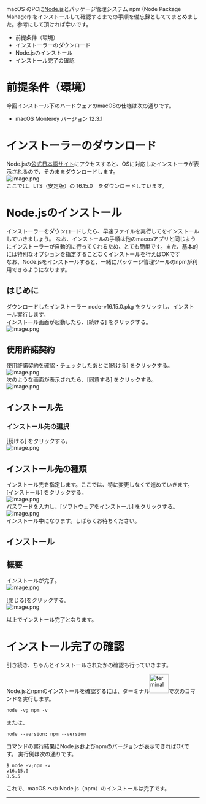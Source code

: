 <!--
title: macOS に Node.js (npm) をインストールする方法
tags: nodejs npm install macos
id: d2004f711748bf493f6a
private: true
-->
macOS のPCに[Node.js](https://nodejs.org/ja/about/)とパッケージ管理システム npm (Node Package Manager) をインストールして確認するまでの手順を備忘録としててまとめました。参考にして頂ければ幸いです。

- 前提条件（環境）
- インストーラーのダウンロード
- Node.jsのインストール
- インストール完了の確認

# 前提条件（環境）

今回インストール下のハードウェアのmacOSの仕様は次の通りです。

- macOS Monterey バージョン  12.3.1

# インストーラーのダウンロード

Node.jsの[公式日本語サイト](https://nodejs.org/ja/)にアクセスすると、OSに対応したインストーラが表示されるので、そのままダウンロードします。<br>
![image.png](./images/download1.png) <br>
ここでは、LTS（安定版）の 16.15.0　をダウンロードしています。<br>

<!--
![image.png](./images/download2.png)
-->

<!--
ダウンロードされます。<br>
左下の [node-v16.15.0.pkg]　をクリックし、[Finder で表示を]　を選択することで、ダウンロードしたインストーラーが展開されます。
![image.png](./images/download3.png)
-->

# Node.jsのインストール

インストーラーをダウンロードしたら、早速ファイルを実行してをインストールしていきましょう。
なお、インストールの手順は他のmacosアプリと同じようにインストーラーが自動的に行ってくれるため、とても簡単です。また、基本的には特別なオプションを指定することなくインストールを行えばOKです <br>
なお、Node.jsをインストールすると、一緒にパッケージ管理ツールのnpmが利用できるようになります。

## はじめに
ダウンロードしたインストーラー node-v16.15.0.pkg をクリックし、インストール実行します。<br>
インストール画面が起動したら、[続ける] をクリックする。<br>
![image.png](./images/Install1.png)<br>

## 使用許諾契約
使用許諾契約を確認・チェックしたあとに[続ける] をクリックする。<br>
![image.png](./images/Install2.png)<br>
次のような画面が表示されたら、[同意する] をクリックする。<br>
![image.png](./images/Install3.png)<br>

## インストール先

### インストール先の選択
[続ける] をクリックする。<br>
![image.png](./images/Install4.png)<br>

## インストール先の種類
インストール先を指定します。ここでは、特に変更しなくて進めていきます。<br>
[インストール] をクリックする。<br>
![image.png](./images/Install5.png)<br>
パスワードを入力し、[ソフトウェアをインストール] をクリックする。<br>
![image.png](./images/Install6.png)<br>
インストール中になります。しばらくお待ちください。

## インストール

## 概要

インストールが完了。<br>
![image.png](./images/Install7.png)<br>

[閉じる]をクリックする。<br>
![image.png](./images/Install8.png)<br>

以上でインストール完了となります。

# インストール完了の確認

引き続き、ちゃんとインストールされたかの確認も行っていきます。<br>

Node.jsとnpmのインストールを確認するには、ターミナル<img src="./images/terminal.png" alt="terminal" width="50" height="50">で次のコマンドを実行します。

```
node -v; npm -v
```
または、
```
node --version; npm --version
```

コマンドの実行結果にNode.jsおよびnpmのバージョンが表示できればOKです。
実行例は次の通りです。

```
$ node -v;npm -v
v16.15.0
8.5.5

```

これで、macOS への Node.js（npm）のインストールは完了です。

----
